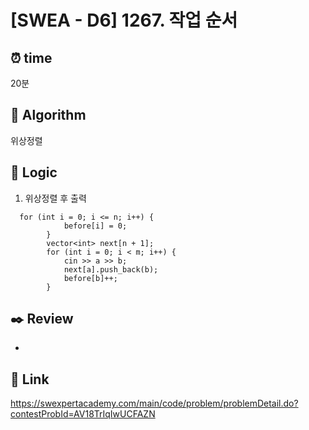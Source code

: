 # [SWEA - D6] 1267. 작업 순서

## ⏰  **time**
20분

## :pushpin: **Algorithm**
위상정렬


## :round_pushpin: **Logic**
1. 위상정렬 후 출력
```
  for (int i = 0; i <= n; i++) {
            before[i] = 0;
        }
        vector<int> next[n + 1];
        for (int i = 0; i < m; i++) {
            cin >> a >> b;
            next[a].push_back(b);
            before[b]++;
        }
```

## :black_nib: **Review**
- 



## 📡 Link
https://swexpertacademy.com/main/code/problem/problemDetail.do?contestProbId=AV18TrIqIwUCFAZN
